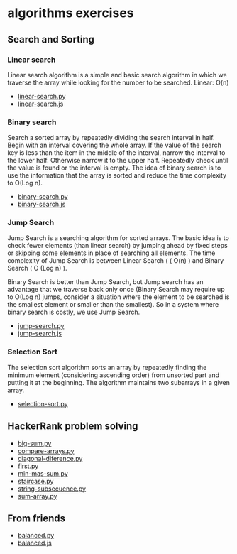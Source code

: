 # algorithms exercises

## Search and Sorting

### Linear search
Linear search algorithm is a simple and basic search algorithm in which we traverse the array while looking for the number to be searched. Linear: O(n)

* [linear-search.py](https://github.com/flkt-crnpio/algorithms-exercises/blob/master/linear-search.py)
* [linear-search.js](https://github.com/flkt-crnpio/algorithms-exercises/blob/master/linear-search.js)

### Binary search
Search a sorted array by repeatedly dividing the search interval in half. Begin with an interval covering the whole array. If the value of the search key is less than the item in the middle of the interval, narrow the interval to the lower half. Otherwise narrow it to the upper half. Repeatedly check until the value is found or the interval is empty. The idea of binary search is to use the information that the array is sorted and reduce the time complexity to O(Log n).

* [binary-search.py](https://github.com/flkt-crnpio/algorithms-exercises/blob/master/binary-search.py)
* [binary-search.js](https://github.com/flkt-crnpio/algorithms-exercises/blob/master/binary-search.js)

### Jump Search
Jump Search is a searching algorithm for sorted arrays. The basic idea is to check fewer elements (than linear search) by jumping ahead by fixed steps or skipping some elements in place of searching all elements. The time complexity of Jump Search is between Linear Search ( ( O(n) ) and Binary Search ( O (Log n) ).


Binary Search is better than Jump Search, but Jump search has an advantage that we traverse back only once (Binary Search may require up to O(Log n) jumps, consider a situation where the element to be searched is the smallest element or smaller than the smallest). So in a system where binary search is costly, we use Jump Search.

* [jump-search.py](https://github.com/flkt-crnpio/algorithms-exercises/blob/master/jump-search.py)
* [jump-search.js](https://github.com/flkt-crnpio/algorithms-exercises/blob/master/jump-search.js)

### Selection Sort
The selection sort algorithm sorts an array by repeatedly finding the minimum element (considering ascending order) from unsorted part and putting it at the beginning. The algorithm maintains two subarrays in a given array.

* [selection-sort.py](https://github.com/flkt-crnpio/algorithms-exercises/blob/master/selection-sort.py)

## HackerRank problem solving
* [big-sum.py](https://github.com/flkt-crnpio/algorithms-exercises/blob/master/big-sum.py)
* [compare-arrays.py](https://github.com/flkt-crnpio/algorithms-exercises/blob/master/compare-arrays.py)
* [diagonal-diference.py](https://github.com/flkt-crnpio/algorithms-exercises/blob/master/diagonal-diference.py)
* [first.py](https://github.com/flkt-crnpio/algorithms-exercises/blob/master/first.py)
* [min-mas-sum.py](https://github.com/flkt-crnpio/algorithms-exercises/blob/master/min-mas-sum.py)
* [staircase.py](https://github.com/flkt-crnpio/algorithms-exercises/blob/master/staircase.py)
* [string-subsecuence.py](https://github.com/flkt-crnpio/algorithms-exercises/blob/master/string-subsecuence.py)
* [sum-array.py](https://github.com/flkt-crnpio/algorithms-exercises/blob/master/sum-array.py)

## From friends
* [balanced.py](https://github.com/flkt-crnpio/algorithms-exercises/blob/master/balanced.py)
* [balanced.js](https://github.com/flkt-crnpio/algorithms-exercises/blob/master/balanced.js)
